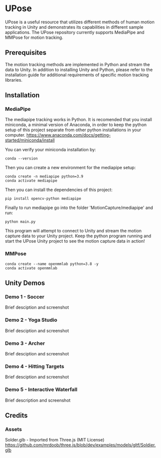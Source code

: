 # UPose

UPose is a useful resource that utilizes different methods of human motion tracking in Unity and demonstrates its capabilities in different sample applications.
The UPose repository currently supports MediaPipe and MMPose for motion tracking. 

## Prerequisites

The motion tracking methods are implemented in Python and stream the data to Unity. 
In addition to installing Unity and Python, please refer to the installation guide for additional requirements of specific motion tracking libraries.


## Installation

### MediaPipe
The mediapipe tracking works in Python. It is recomended that you install miniconda, a minimal version of Anaconda, in order to keep the python setup of this project separate from other python installations in your computer. https://www.anaconda.com/docs/getting-started/miniconda/install

You can verify your miniconda installation by:
```
conda --version
```

Then you can create a new environment for the mediapipe setup:
```
conda create -n mediapipe python=3.9
conda activate mediapipe
```

Then you can install the dependencies of this project:
```
pip install opencv-python mediapipe
```

Finally to run mediapipe go into the folder 'MotionCapture/mediapipe' and run:
```
python main.py
```
This program will attempt to connect to Unity and stream the motion capture data to your Unity project. Keep the python program running and start the UPose Unity project to see the motion capture data in action!

### MMPose
```
conda create --name openmmlab python=3.8 -y
conda activate openmmlab
```

## Unity Demos

### Demo 1 - Soccer
Brief desciption and screenshot

### Demo 2 - Yoga Studio
Brief desciption and screenshot

### Demo 3 - Archer
Brief desciption and screenshot

### Demo 4 - Hitting Targets
Brief desciption and screenshot

### Demo 5 - Interactive Waterfall
Brief description and screenshot

## Credits

### Assets
Solder.glb - Imported from Three.js (MIT License) https://github.com/mrdoob/three.js/blob/dev/examples/models/gltf/Soldier.glb
